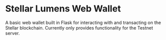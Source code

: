 # Stellar Lumens Web Wallet
A basic web wallet built in Flask for interacting with and transacting on the Stellar blockchain. Currently only provides functionality for the Testnet server.
